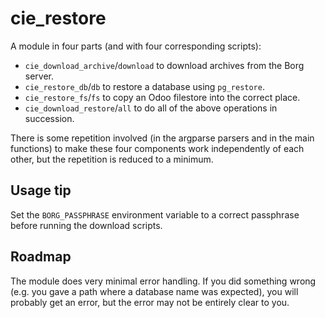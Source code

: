 # cie_restore

A module in four parts (and with four corresponding scripts):

- `cie_download_archive`/`download` to download archives from the Borg server.
- `cie_restore_db`/`db` to restore a database using `pg_restore`.
- `cie_restore_fs`/`fs` to copy an Odoo filestore into the correct place.
- `cie_download_restore`/`all` to do all of the above operations in succession.

There is some repetition involved (in the argparse parsers and in the main
functions) to make these four components work independently of each other, but
the repetition is reduced to a minimum.

## Usage tip

Set the `BORG_PASSPHRASE` environment variable to a correct passphrase before
running the download scripts.

## Roadmap

The module does very minimal error handling. If you did something wrong (e.g.
you gave a path where a database name was expected), you will probably get an
error, but the error may not be entirely clear to you.

